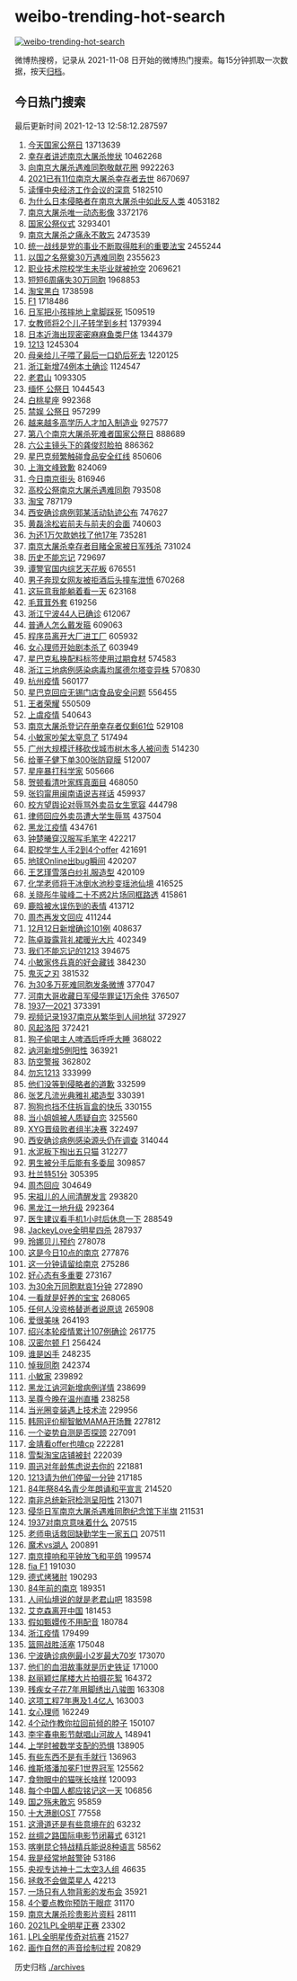# weibo-trending-hot-search

[![weibo-trending-hot-search](https://github.com/ameizi/weibo-trending-hot-search/actions/workflows/ci.yml/badge.svg)](https://github.com/ameizi/weibo-trending-hot-search/actions/workflows/ci.yml)

微博热搜榜，记录从 2021-11-08 日开始的微博热门搜索。每15分钟抓取一次数据，按天[归档](./archives)。

## 今日热门搜索

<!-- BEGIN --> 
最后更新时间 2021-12-13 12:58:12.287597 
1. [今天国家公祭日](https://s.weibo.com/weibo?q=%23%E4%BB%8A%E5%A4%A9%E5%9B%BD%E5%AE%B6%E5%85%AC%E7%A5%AD%E6%97%A5%23&Refer=top) 13713639
1. [幸存者讲述南京大屠杀惨状](https://s.weibo.com/weibo?q=%23%E5%B9%B8%E5%AD%98%E8%80%85%E8%AE%B2%E8%BF%B0%E5%8D%97%E4%BA%AC%E5%A4%A7%E5%B1%A0%E6%9D%80%E6%83%A8%E7%8A%B6%23&Refer=top) 10462268
1. [向南京大屠杀遇难同胞敬献花圈](https://s.weibo.com/weibo?q=%23%E5%90%91%E5%8D%97%E4%BA%AC%E5%A4%A7%E5%B1%A0%E6%9D%80%E9%81%87%E9%9A%BE%E5%90%8C%E8%83%9E%E6%95%AC%E7%8C%AE%E8%8A%B1%E5%9C%88%23&Refer=top) 9922263
1. [2021已有11位南京大屠杀幸存者去世](https://s.weibo.com/weibo?q=2021%E5%B7%B2%E6%9C%8911%E4%BD%8D%E5%8D%97%E4%BA%AC%E5%A4%A7%E5%B1%A0%E6%9D%80%E5%B9%B8%E5%AD%98%E8%80%85%E5%8E%BB%E4%B8%96&Refer=top) 8670697
1. [读懂中央经济工作会议的深意](https://s.weibo.com/weibo?q=%23%E8%AF%BB%E6%87%82%E4%B8%AD%E5%A4%AE%E7%BB%8F%E6%B5%8E%E5%B7%A5%E4%BD%9C%E4%BC%9A%E8%AE%AE%E7%9A%84%E6%B7%B1%E6%84%8F%23&Refer=top) 5182510
1. [为什么日本侵略者在南京大屠杀中如此反人类](https://s.weibo.com/weibo?q=%23%E4%B8%BA%E4%BB%80%E4%B9%88%E6%97%A5%E6%9C%AC%E4%BE%B5%E7%95%A5%E8%80%85%E5%9C%A8%E5%8D%97%E4%BA%AC%E5%A4%A7%E5%B1%A0%E6%9D%80%E4%B8%AD%E5%A6%82%E6%AD%A4%E5%8F%8D%E4%BA%BA%E7%B1%BB%23&Refer=top) 4053182
1. [南京大屠杀唯一动态影像](https://s.weibo.com/weibo?q=%23%E5%8D%97%E4%BA%AC%E5%A4%A7%E5%B1%A0%E6%9D%80%E5%94%AF%E4%B8%80%E5%8A%A8%E6%80%81%E5%BD%B1%E5%83%8F%23&Refer=top) 3372176
1. [国家公祭仪式](https://s.weibo.com/weibo?q=%23%E5%9B%BD%E5%AE%B6%E5%85%AC%E7%A5%AD%E4%BB%AA%E5%BC%8F%23&Refer=top) 3293401
1. [南京大屠杀之痛永不敢忘](https://s.weibo.com/weibo?q=%23%E5%8D%97%E4%BA%AC%E5%A4%A7%E5%B1%A0%E6%9D%80%E4%B9%8B%E7%97%9B%E6%B0%B8%E4%B8%8D%E6%95%A2%E5%BF%98%23&Refer=top) 2473539
1. [统一战线是党的事业不断取得胜利的重要法宝](https://s.weibo.com/weibo?q=%23%E7%BB%9F%E4%B8%80%E6%88%98%E7%BA%BF%E6%98%AF%E5%85%9A%E7%9A%84%E4%BA%8B%E4%B8%9A%E4%B8%8D%E6%96%AD%E5%8F%96%E5%BE%97%E8%83%9C%E5%88%A9%E7%9A%84%E9%87%8D%E8%A6%81%E6%B3%95%E5%AE%9D%23&Refer=top) 2455244
1. [以国之名祭奠30万遇难同胞](https://s.weibo.com/weibo?q=%23%E4%BB%A5%E5%9B%BD%E4%B9%8B%E5%90%8D%E7%A5%AD%E5%A5%A030%E4%B8%87%E9%81%87%E9%9A%BE%E5%90%8C%E8%83%9E%23&Refer=top) 2355623
1. [职业技术院校学生未毕业就被抢空](https://s.weibo.com/weibo?q=%23%E8%81%8C%E4%B8%9A%E6%8A%80%E6%9C%AF%E9%99%A2%E6%A0%A1%E5%AD%A6%E7%94%9F%E6%9C%AA%E6%AF%95%E4%B8%9A%E5%B0%B1%E8%A2%AB%E6%8A%A2%E7%A9%BA%23&Refer=top) 2069621
1. [短短6周痛失30万同胞](https://s.weibo.com/weibo?q=%23%E7%9F%AD%E7%9F%AD6%E5%91%A8%E7%97%9B%E5%A4%B130%E4%B8%87%E5%90%8C%E8%83%9E%23&Refer=top) 1968853
1. [淘宝黑白](https://s.weibo.com/weibo?q=%E6%B7%98%E5%AE%9D%E9%BB%91%E7%99%BD&Refer=top) 1738598
1. [F1](https://s.weibo.com/weibo?q=F1&Refer=top) 1718486
1. [日军把小孩摔地上拿脚踩死](https://s.weibo.com/weibo?q=%23%E6%97%A5%E5%86%9B%E6%8A%8A%E5%B0%8F%E5%AD%A9%E6%91%94%E5%9C%B0%E4%B8%8A%E6%8B%BF%E8%84%9A%E8%B8%A9%E6%AD%BB%23&Refer=top) 1509519
1. [女教师将2个儿子转学到乡村](https://s.weibo.com/weibo?q=%23%E5%A5%B3%E6%95%99%E5%B8%88%E5%B0%862%E4%B8%AA%E5%84%BF%E5%AD%90%E8%BD%AC%E5%AD%A6%E5%88%B0%E4%B9%A1%E6%9D%91%23&Refer=top) 1379394
1. [日本近海出现密密麻麻鱼类尸体](https://s.weibo.com/weibo?q=%23%E6%97%A5%E6%9C%AC%E8%BF%91%E6%B5%B7%E5%87%BA%E7%8E%B0%E5%AF%86%E5%AF%86%E9%BA%BB%E9%BA%BB%E9%B1%BC%E7%B1%BB%E5%B0%B8%E4%BD%93%23&Refer=top) 1344379
1. [1213](https://s.weibo.com/weibo?q=1213&Refer=top) 1245304
1. [母亲给儿子喂了最后一口奶后死去](https://s.weibo.com/weibo?q=%23%E6%AF%8D%E4%BA%B2%E7%BB%99%E5%84%BF%E5%AD%90%E5%96%82%E4%BA%86%E6%9C%80%E5%90%8E%E4%B8%80%E5%8F%A3%E5%A5%B6%E5%90%8E%E6%AD%BB%E5%8E%BB%23&Refer=top) 1220125
1. [浙江新增74例本土确诊](https://s.weibo.com/weibo?q=%23%E6%B5%99%E6%B1%9F%E6%96%B0%E5%A2%9E74%E4%BE%8B%E6%9C%AC%E5%9C%9F%E7%A1%AE%E8%AF%8A%23&Refer=top) 1124547
1. [老君山](https://s.weibo.com/weibo?q=%E8%80%81%E5%90%9B%E5%B1%B1&Refer=top) 1093305
1. [缅怀 公祭日](https://s.weibo.com/weibo?q=%E7%BC%85%E6%80%80%20%E5%85%AC%E7%A5%AD%E6%97%A5&Refer=top) 1044543
1. [白桃星座](https://s.weibo.com/weibo?q=%23%E7%99%BD%E6%A1%83%E6%98%9F%E5%BA%A7%23&Refer=top) 992368
1. [禁娱 公祭日](https://s.weibo.com/weibo?q=%E7%A6%81%E5%A8%B1%20%E5%85%AC%E7%A5%AD%E6%97%A5&Refer=top) 957299
1. [越来越多高学历人才加入制造业](https://s.weibo.com/weibo?q=%23%E8%B6%8A%E6%9D%A5%E8%B6%8A%E5%A4%9A%E9%AB%98%E5%AD%A6%E5%8E%86%E4%BA%BA%E6%89%8D%E5%8A%A0%E5%85%A5%E5%88%B6%E9%80%A0%E4%B8%9A%23&Refer=top) 927577
1. [第八个南京大屠杀死难者国家公祭日](https://s.weibo.com/weibo?q=%23%E7%AC%AC%E5%85%AB%E4%B8%AA%E5%8D%97%E4%BA%AC%E5%A4%A7%E5%B1%A0%E6%9D%80%E6%AD%BB%E9%9A%BE%E8%80%85%E5%9B%BD%E5%AE%B6%E5%85%AC%E7%A5%AD%E6%97%A5%23&Refer=top) 888689
1. [六公主镜头下的龚俊怼脸拍](https://s.weibo.com/weibo?q=%23%E5%85%AD%E5%85%AC%E4%B8%BB%E9%95%9C%E5%A4%B4%E4%B8%8B%E7%9A%84%E9%BE%9A%E4%BF%8A%E6%80%BC%E8%84%B8%E6%8B%8D%23&Refer=top) 886362
1. [星巴克频繁触碰食品安全红线](https://s.weibo.com/weibo?q=%23%E6%98%9F%E5%B7%B4%E5%85%8B%E9%A2%91%E7%B9%81%E8%A7%A6%E7%A2%B0%E9%A3%9F%E5%93%81%E5%AE%89%E5%85%A8%E7%BA%A2%E7%BA%BF%23&Refer=top) 850606
1. [上海文峰致歉](https://s.weibo.com/weibo?q=%23%E4%B8%8A%E6%B5%B7%E6%96%87%E5%B3%B0%E8%87%B4%E6%AD%89%23&Refer=top) 824069
1. [今日南京街头](https://s.weibo.com/weibo?q=%23%E4%BB%8A%E6%97%A5%E5%8D%97%E4%BA%AC%E8%A1%97%E5%A4%B4%23&Refer=top) 816946
1. [高校公祭南京大屠杀遇难同胞](https://s.weibo.com/weibo?q=%23%E9%AB%98%E6%A0%A1%E5%85%AC%E7%A5%AD%E5%8D%97%E4%BA%AC%E5%A4%A7%E5%B1%A0%E6%9D%80%E9%81%87%E9%9A%BE%E5%90%8C%E8%83%9E%23&Refer=top) 793508
1. [淘宝](https://s.weibo.com/weibo?q=%E6%B7%98%E5%AE%9D&Refer=top) 787179
1. [西安确诊病例郭某活动轨迹公布](https://s.weibo.com/weibo?q=%23%E8%A5%BF%E5%AE%89%E7%A1%AE%E8%AF%8A%E7%97%85%E4%BE%8B%E9%83%AD%E6%9F%90%E6%B4%BB%E5%8A%A8%E8%BD%A8%E8%BF%B9%E5%85%AC%E5%B8%83%23&Refer=top) 747627
1. [黄磊涂松岩前夫与前夫的会面](https://s.weibo.com/weibo?q=%23%E9%BB%84%E7%A3%8A%E6%B6%82%E6%9D%BE%E5%B2%A9%E5%89%8D%E5%A4%AB%E4%B8%8E%E5%89%8D%E5%A4%AB%E7%9A%84%E4%BC%9A%E9%9D%A2%23&Refer=top) 740603
1. [为还1万欠款她找了他17年](https://s.weibo.com/weibo?q=%23%E4%B8%BA%E8%BF%981%E4%B8%87%E6%AC%A0%E6%AC%BE%E5%A5%B9%E6%89%BE%E4%BA%86%E4%BB%9617%E5%B9%B4%23&Refer=top) 735281
1. [南京大屠杀幸存者目睹全家被日军残杀](https://s.weibo.com/weibo?q=%23%E5%8D%97%E4%BA%AC%E5%A4%A7%E5%B1%A0%E6%9D%80%E5%B9%B8%E5%AD%98%E8%80%85%E7%9B%AE%E7%9D%B9%E5%85%A8%E5%AE%B6%E8%A2%AB%E6%97%A5%E5%86%9B%E6%AE%8B%E6%9D%80%23&Refer=top) 731024
1. [历史不能忘记](https://s.weibo.com/weibo?q=%23%E5%8E%86%E5%8F%B2%E4%B8%8D%E8%83%BD%E5%BF%98%E8%AE%B0%23&Refer=top) 729697
1. [谭警官国内综艺天花板](https://s.weibo.com/weibo?q=%23%E8%B0%AD%E8%AD%A6%E5%AE%98%E5%9B%BD%E5%86%85%E7%BB%BC%E8%89%BA%E5%A4%A9%E8%8A%B1%E6%9D%BF%23&Refer=top) 676551
1. [男子奔现女网友被拒酒后头撞车泄愤](https://s.weibo.com/weibo?q=%23%E7%94%B7%E5%AD%90%E5%A5%94%E7%8E%B0%E5%A5%B3%E7%BD%91%E5%8F%8B%E8%A2%AB%E6%8B%92%E9%85%92%E5%90%8E%E5%A4%B4%E6%92%9E%E8%BD%A6%E6%B3%84%E6%84%A4%23&Refer=top) 670268
1. [这玩意我能躺着看一天](https://s.weibo.com/weibo?q=%E8%BF%99%E7%8E%A9%E6%84%8F%E6%88%91%E8%83%BD%E8%BA%BA%E7%9D%80%E7%9C%8B%E4%B8%80%E5%A4%A9&Refer=top) 623168
1. [毛茸茸外套](https://s.weibo.com/weibo?q=%E6%AF%9B%E8%8C%B8%E8%8C%B8%E5%A4%96%E5%A5%97&Refer=top) 619256
1. [浙江宁波44人已确诊](https://s.weibo.com/weibo?q=%23%E6%B5%99%E6%B1%9F%E5%AE%81%E6%B3%A244%E4%BA%BA%E5%B7%B2%E7%A1%AE%E8%AF%8A%23&Refer=top) 612067
1. [普通人怎么戴发箍](https://s.weibo.com/weibo?q=%23%E6%99%AE%E9%80%9A%E4%BA%BA%E6%80%8E%E4%B9%88%E6%88%B4%E5%8F%91%E7%AE%8D%23&Refer=top) 609063
1. [程序员离开大厂进工厂](https://s.weibo.com/weibo?q=%23%E7%A8%8B%E5%BA%8F%E5%91%98%E7%A6%BB%E5%BC%80%E5%A4%A7%E5%8E%82%E8%BF%9B%E5%B7%A5%E5%8E%82%23&Refer=top) 605932
1. [女心理师开始剧本杀了](https://s.weibo.com/weibo?q=%23%E5%A5%B3%E5%BF%83%E7%90%86%E5%B8%88%E5%BC%80%E5%A7%8B%E5%89%A7%E6%9C%AC%E6%9D%80%E4%BA%86%23&Refer=top) 603949
1. [星巴克私换配料标签使用过期食材](https://s.weibo.com/weibo?q=%23%E6%98%9F%E5%B7%B4%E5%85%8B%E7%A7%81%E6%8D%A2%E9%85%8D%E6%96%99%E6%A0%87%E7%AD%BE%E4%BD%BF%E7%94%A8%E8%BF%87%E6%9C%9F%E9%A3%9F%E6%9D%90%23&Refer=top) 574583
1. [浙江三地病例感染病毒均属德尔塔变异株](https://s.weibo.com/weibo?q=%23%E6%B5%99%E6%B1%9F%E4%B8%89%E5%9C%B0%E7%97%85%E4%BE%8B%E6%84%9F%E6%9F%93%E7%97%85%E6%AF%92%E5%9D%87%E5%B1%9E%E5%BE%B7%E5%B0%94%E5%A1%94%E5%8F%98%E5%BC%82%E6%A0%AA%23&Refer=top) 570830
1. [杭州疫情](https://s.weibo.com/weibo?q=%E6%9D%AD%E5%B7%9E%E7%96%AB%E6%83%85&Refer=top) 560177
1. [星巴克回应无锡门店食品安全问题](https://s.weibo.com/weibo?q=%23%E6%98%9F%E5%B7%B4%E5%85%8B%E5%9B%9E%E5%BA%94%E6%97%A0%E9%94%A1%E9%97%A8%E5%BA%97%E9%A3%9F%E5%93%81%E5%AE%89%E5%85%A8%E9%97%AE%E9%A2%98%23&Refer=top) 556455
1. [王者荣耀](https://s.weibo.com/weibo?q=%E7%8E%8B%E8%80%85%E8%8D%A3%E8%80%80&Refer=top) 550509
1. [上虞疫情](https://s.weibo.com/weibo?q=%E4%B8%8A%E8%99%9E%E7%96%AB%E6%83%85&Refer=top) 540643
1. [南京大屠杀登记在册幸存者仅剩61位](https://s.weibo.com/weibo?q=%23%E5%8D%97%E4%BA%AC%E5%A4%A7%E5%B1%A0%E6%9D%80%E7%99%BB%E8%AE%B0%E5%9C%A8%E5%86%8C%E5%B9%B8%E5%AD%98%E8%80%85%E4%BB%85%E5%89%A961%E4%BD%8D%23&Refer=top) 529108
1. [小敏家吵架太窒息了](https://s.weibo.com/weibo?q=%23%E5%B0%8F%E6%95%8F%E5%AE%B6%E5%90%B5%E6%9E%B6%E5%A4%AA%E7%AA%92%E6%81%AF%E4%BA%86%23&Refer=top) 517494
1. [广州大规模迁移砍伐城市树木多人被问责](https://s.weibo.com/weibo?q=%23%E5%B9%BF%E5%B7%9E%E5%A4%A7%E8%A7%84%E6%A8%A1%E8%BF%81%E7%A7%BB%E7%A0%8D%E4%BC%90%E5%9F%8E%E5%B8%82%E6%A0%91%E6%9C%A8%E5%A4%9A%E4%BA%BA%E8%A2%AB%E9%97%AE%E8%B4%A3%23&Refer=top) 514230
1. [给董子健下单300张防窥膜](https://s.weibo.com/weibo?q=%23%E7%BB%99%E8%91%A3%E5%AD%90%E5%81%A5%E4%B8%8B%E5%8D%95300%E5%BC%A0%E9%98%B2%E7%AA%A5%E8%86%9C%23&Refer=top) 512007
1. [星座暴打科学家](https://s.weibo.com/weibo?q=%E6%98%9F%E5%BA%A7%E6%9A%B4%E6%89%93%E7%A7%91%E5%AD%A6%E5%AE%B6&Refer=top) 505666
1. [贺顿看清叶家辉真面目](https://s.weibo.com/weibo?q=%23%E8%B4%BA%E9%A1%BF%E7%9C%8B%E6%B8%85%E5%8F%B6%E5%AE%B6%E8%BE%89%E7%9C%9F%E9%9D%A2%E7%9B%AE%23&Refer=top) 468050
1. [张钧甯用闽南语说吉祥话](https://s.weibo.com/weibo?q=%23%E5%BC%A0%E9%92%A7%E7%94%AF%E7%94%A8%E9%97%BD%E5%8D%97%E8%AF%AD%E8%AF%B4%E5%90%89%E7%A5%A5%E8%AF%9D%23&Refer=top) 459937
1. [校方望舆论对辱骂外卖员女生宽容](https://s.weibo.com/weibo?q=%23%E6%A0%A1%E6%96%B9%E6%9C%9B%E8%88%86%E8%AE%BA%E5%AF%B9%E8%BE%B1%E9%AA%82%E5%A4%96%E5%8D%96%E5%91%98%E5%A5%B3%E7%94%9F%E5%AE%BD%E5%AE%B9%23&Refer=top) 444798
1. [律师回应外卖员遭大学生辱骂](https://s.weibo.com/weibo?q=%23%E5%BE%8B%E5%B8%88%E5%9B%9E%E5%BA%94%E5%A4%96%E5%8D%96%E5%91%98%E9%81%AD%E5%A4%A7%E5%AD%A6%E7%94%9F%E8%BE%B1%E9%AA%82%23&Refer=top) 437504
1. [黑龙江疫情](https://s.weibo.com/weibo?q=%23%E9%BB%91%E9%BE%99%E6%B1%9F%E7%96%AB%E6%83%85%23&Refer=top) 434761
1. [钟楚曦穿汉服写毛笔字](https://s.weibo.com/weibo?q=%23%E9%92%9F%E6%A5%9A%E6%9B%A6%E7%A9%BF%E6%B1%89%E6%9C%8D%E5%86%99%E6%AF%9B%E7%AC%94%E5%AD%97%23&Refer=top) 422217
1. [职校学生人手2到4个offer](https://s.weibo.com/weibo?q=%23%E8%81%8C%E6%A0%A1%E5%AD%A6%E7%94%9F%E4%BA%BA%E6%89%8B2%E5%88%B04%E4%B8%AAoffer%23&Refer=top) 421691
1. [地球Online出bug瞬间](https://s.weibo.com/weibo?q=%23%E5%9C%B0%E7%90%83Online%E5%87%BAbug%E7%9E%AC%E9%97%B4%23&Refer=top) 420207
1. [王艺瑾雪落白纱礼服造型](https://s.weibo.com/weibo?q=%23%E7%8E%8B%E8%89%BA%E7%91%BE%E9%9B%AA%E8%90%BD%E7%99%BD%E7%BA%B1%E7%A4%BC%E6%9C%8D%E9%80%A0%E5%9E%8B%23&Refer=top) 420109
1. [化学老师将干冰倒水池秒变瑶池仙境](https://s.weibo.com/weibo?q=%23%E5%8C%96%E5%AD%A6%E8%80%81%E5%B8%88%E5%B0%86%E5%B9%B2%E5%86%B0%E5%80%92%E6%B0%B4%E6%B1%A0%E7%A7%92%E5%8F%98%E7%91%B6%E6%B1%A0%E4%BB%99%E5%A2%83%23&Refer=top) 416525
1. [关晓彤牛骏峰二十不惑2片场同框路透](https://s.weibo.com/weibo?q=%23%E5%85%B3%E6%99%93%E5%BD%A4%E7%89%9B%E9%AA%8F%E5%B3%B0%E4%BA%8C%E5%8D%81%E4%B8%8D%E6%83%912%E7%89%87%E5%9C%BA%E5%90%8C%E6%A1%86%E8%B7%AF%E9%80%8F%23&Refer=top) 415861
1. [鹿晗被水误伤到的表情](https://s.weibo.com/weibo?q=%23%E9%B9%BF%E6%99%97%E8%A2%AB%E6%B0%B4%E8%AF%AF%E4%BC%A4%E5%88%B0%E7%9A%84%E8%A1%A8%E6%83%85%23&Refer=top) 413712
1. [周杰再发文回应](https://s.weibo.com/weibo?q=%23%E5%91%A8%E6%9D%B0%E5%86%8D%E5%8F%91%E6%96%87%E5%9B%9E%E5%BA%94%23&Refer=top) 411244
1. [12月12日新增确诊101例](https://s.weibo.com/weibo?q=%2312%E6%9C%8812%E6%97%A5%E6%96%B0%E5%A2%9E%E7%A1%AE%E8%AF%8A101%E4%BE%8B%23&Refer=top) 408637
1. [陈卓璇露背礼裙暖光大片](https://s.weibo.com/weibo?q=%E9%99%88%E5%8D%93%E7%92%87%E9%9C%B2%E8%83%8C%E7%A4%BC%E8%A3%99%E6%9A%96%E5%85%89%E5%A4%A7%E7%89%87&Refer=top) 402349
1. [我们不能忘记的1213](https://s.weibo.com/weibo?q=%23%E6%88%91%E4%BB%AC%E4%B8%8D%E8%83%BD%E5%BF%98%E8%AE%B0%E7%9A%841213%23&Refer=top) 394675
1. [小敏家佟兵真的好会藏钱](https://s.weibo.com/weibo?q=%23%E5%B0%8F%E6%95%8F%E5%AE%B6%E4%BD%9F%E5%85%B5%E7%9C%9F%E7%9A%84%E5%A5%BD%E4%BC%9A%E8%97%8F%E9%92%B1%23&Refer=top) 384230
1. [鬼灭之刃](https://s.weibo.com/weibo?q=%E9%AC%BC%E7%81%AD%E4%B9%8B%E5%88%83&Refer=top) 381532
1. [为30多万死难同胞发条微博](https://s.weibo.com/weibo?q=%E4%B8%BA30%E5%A4%9A%E4%B8%87%E6%AD%BB%E9%9A%BE%E5%90%8C%E8%83%9E%E5%8F%91%E6%9D%A1%E5%BE%AE%E5%8D%9A&Refer=top) 377047
1. [河南大哥收藏日军侵华罪证1万余件](https://s.weibo.com/weibo?q=%23%E6%B2%B3%E5%8D%97%E5%A4%A7%E5%93%A5%E6%94%B6%E8%97%8F%E6%97%A5%E5%86%9B%E4%BE%B5%E5%8D%8E%E7%BD%AA%E8%AF%811%E4%B8%87%E4%BD%99%E4%BB%B6%23&Refer=top) 376507
1. [1937—2021](https://s.weibo.com/weibo?q=%231937%E2%80%942021%23&Refer=top) 373391
1. [视频记录1937南京从繁华到人间地狱](https://s.weibo.com/weibo?q=%E8%A7%86%E9%A2%91%E8%AE%B0%E5%BD%951937%E5%8D%97%E4%BA%AC%E4%BB%8E%E7%B9%81%E5%8D%8E%E5%88%B0%E4%BA%BA%E9%97%B4%E5%9C%B0%E7%8B%B1&Refer=top) 372927
1. [风起洛阳](https://s.weibo.com/weibo?q=%E9%A3%8E%E8%B5%B7%E6%B4%9B%E9%98%B3&Refer=top) 372421
1. [狗子偷喝主人啤酒后呼呼大睡](https://s.weibo.com/weibo?q=%23%E7%8B%97%E5%AD%90%E5%81%B7%E5%96%9D%E4%B8%BB%E4%BA%BA%E5%95%A4%E9%85%92%E5%90%8E%E5%91%BC%E5%91%BC%E5%A4%A7%E7%9D%A1%23&Refer=top) 368022
1. [讷河新增5例阳性](https://s.weibo.com/weibo?q=%E8%AE%B7%E6%B2%B3%E6%96%B0%E5%A2%9E5%E4%BE%8B%E9%98%B3%E6%80%A7&Refer=top) 363921
1. [防空警报](https://s.weibo.com/weibo?q=%E9%98%B2%E7%A9%BA%E8%AD%A6%E6%8A%A5&Refer=top) 362802
1. [勿忘1213](https://s.weibo.com/weibo?q=%23%E5%8B%BF%E5%BF%981213%23&Refer=top) 333999
1. [他们没等到侵略者的道歉](https://s.weibo.com/weibo?q=%23%E4%BB%96%E4%BB%AC%E6%B2%A1%E7%AD%89%E5%88%B0%E4%BE%B5%E7%95%A5%E8%80%85%E7%9A%84%E9%81%93%E6%AD%89%23&Refer=top) 332599
1. [张艺凡流光典雅礼裙造型](https://s.weibo.com/weibo?q=%E5%BC%A0%E8%89%BA%E5%87%A1%E6%B5%81%E5%85%89%E5%85%B8%E9%9B%85%E7%A4%BC%E8%A3%99%E9%80%A0%E5%9E%8B&Refer=top) 330391
1. [狗狗也挡不住拆盲盒的快乐](https://s.weibo.com/weibo?q=%23%E7%8B%97%E7%8B%97%E4%B9%9F%E6%8C%A1%E4%B8%8D%E4%BD%8F%E6%8B%86%E7%9B%B2%E7%9B%92%E7%9A%84%E5%BF%AB%E4%B9%90%23&Refer=top) 330155
1. [当小姐姐被人质疑自恋](https://s.weibo.com/weibo?q=%E5%BD%93%E5%B0%8F%E5%A7%90%E5%A7%90%E8%A2%AB%E4%BA%BA%E8%B4%A8%E7%96%91%E8%87%AA%E6%81%8B&Refer=top) 325560
1. [XYG晋级败者组半决赛](https://s.weibo.com/weibo?q=%23XYG%E6%99%8B%E7%BA%A7%E8%B4%A5%E8%80%85%E7%BB%84%E5%8D%8A%E5%86%B3%E8%B5%9B%23&Refer=top) 322497
1. [西安确诊病例感染源头仍在调查](https://s.weibo.com/weibo?q=%23%E8%A5%BF%E5%AE%89%E7%A1%AE%E8%AF%8A%E7%97%85%E4%BE%8B%E6%84%9F%E6%9F%93%E6%BA%90%E5%A4%B4%E4%BB%8D%E5%9C%A8%E8%B0%83%E6%9F%A5%23&Refer=top) 314044
1. [水泥板下掏出五只猫](https://s.weibo.com/weibo?q=%E6%B0%B4%E6%B3%A5%E6%9D%BF%E4%B8%8B%E6%8E%8F%E5%87%BA%E4%BA%94%E5%8F%AA%E7%8C%AB&Refer=top) 312277
1. [男生被分手后能有多委屈](https://s.weibo.com/weibo?q=%23%E7%94%B7%E7%94%9F%E8%A2%AB%E5%88%86%E6%89%8B%E5%90%8E%E8%83%BD%E6%9C%89%E5%A4%9A%E5%A7%94%E5%B1%88%23&Refer=top) 309857
1. [杜兰特51分](https://s.weibo.com/weibo?q=%23%E6%9D%9C%E5%85%B0%E7%89%B951%E5%88%86%23&Refer=top) 305395
1. [周杰回应](https://s.weibo.com/weibo?q=%23%E5%91%A8%E6%9D%B0%E5%9B%9E%E5%BA%94%23&Refer=top) 304649
1. [宋祖儿的人间清醒发言](https://s.weibo.com/weibo?q=%23%E5%AE%8B%E7%A5%96%E5%84%BF%E7%9A%84%E4%BA%BA%E9%97%B4%E6%B8%85%E9%86%92%E5%8F%91%E8%A8%80%23&Refer=top) 293820
1. [黑龙江一地升级](https://s.weibo.com/weibo?q=%23%E9%BB%91%E9%BE%99%E6%B1%9F%E4%B8%80%E5%9C%B0%E5%8D%87%E7%BA%A7%23&Refer=top) 292364
1. [医生建议看手机1小时后休息一下](https://s.weibo.com/weibo?q=%23%E5%8C%BB%E7%94%9F%E5%BB%BA%E8%AE%AE%E7%9C%8B%E6%89%8B%E6%9C%BA1%E5%B0%8F%E6%97%B6%E5%90%8E%E4%BC%91%E6%81%AF%E4%B8%80%E4%B8%8B%23&Refer=top) 288549
1. [JackeyLove全明星四杀](https://s.weibo.com/weibo?q=%23JackeyLove%E5%85%A8%E6%98%8E%E6%98%9F%E5%9B%9B%E6%9D%80%23&Refer=top) 287937
1. [玲娜贝儿预约](https://s.weibo.com/weibo?q=%E7%8E%B2%E5%A8%9C%E8%B4%9D%E5%84%BF%E9%A2%84%E7%BA%A6&Refer=top) 278078
1. [这是今日10点的南京](https://s.weibo.com/weibo?q=%23%E8%BF%99%E6%98%AF%E4%BB%8A%E6%97%A510%E7%82%B9%E7%9A%84%E5%8D%97%E4%BA%AC%23&Refer=top) 277876
1. [这一分钟请留给南京](https://s.weibo.com/weibo?q=%23%E8%BF%99%E4%B8%80%E5%88%86%E9%92%9F%E8%AF%B7%E7%95%99%E7%BB%99%E5%8D%97%E4%BA%AC%23&Refer=top) 275286
1. [好心态有多重要](https://s.weibo.com/weibo?q=%23%E5%A5%BD%E5%BF%83%E6%80%81%E6%9C%89%E5%A4%9A%E9%87%8D%E8%A6%81%23&Refer=top) 273167
1. [为30余万同胞默哀1分钟](https://s.weibo.com/weibo?q=%E4%B8%BA30%E4%BD%99%E4%B8%87%E5%90%8C%E8%83%9E%E9%BB%98%E5%93%801%E5%88%86%E9%92%9F&Refer=top) 272890
1. [一看就是好养的宝宝](https://s.weibo.com/weibo?q=%23%E4%B8%80%E7%9C%8B%E5%B0%B1%E6%98%AF%E5%A5%BD%E5%85%BB%E7%9A%84%E5%AE%9D%E5%AE%9D%23&Refer=top) 268065
1. [任何人没资格替逝者说原谅](https://s.weibo.com/weibo?q=%23%E4%BB%BB%E4%BD%95%E4%BA%BA%E6%B2%A1%E8%B5%84%E6%A0%BC%E6%9B%BF%E9%80%9D%E8%80%85%E8%AF%B4%E5%8E%9F%E8%B0%85%23&Refer=top) 265908
1. [爱很美味](https://s.weibo.com/weibo?q=%E7%88%B1%E5%BE%88%E7%BE%8E%E5%91%B3&Refer=top) 264193
1. [绍兴本轮疫情累计107例确诊](https://s.weibo.com/weibo?q=%23%E7%BB%8D%E5%85%B4%E6%9C%AC%E8%BD%AE%E7%96%AB%E6%83%85%E7%B4%AF%E8%AE%A1107%E4%BE%8B%E7%A1%AE%E8%AF%8A%23&Refer=top) 261775
1. [汉密尔顿 F1](https://s.weibo.com/weibo?q=%E6%B1%89%E5%AF%86%E5%B0%94%E9%A1%BF%20F1&Refer=top) 256424
1. [谁是凶手](https://s.weibo.com/weibo?q=%E8%B0%81%E6%98%AF%E5%87%B6%E6%89%8B&Refer=top) 248235
1. [悼我同胞](https://s.weibo.com/weibo?q=%E6%82%BC%E6%88%91%E5%90%8C%E8%83%9E&Refer=top) 242374
1. [小敏家](https://s.weibo.com/weibo?q=%E5%B0%8F%E6%95%8F%E5%AE%B6&Refer=top) 239892
1. [黑龙江讷河新增病例详情](https://s.weibo.com/weibo?q=%23%E9%BB%91%E9%BE%99%E6%B1%9F%E8%AE%B7%E6%B2%B3%E6%96%B0%E5%A2%9E%E7%97%85%E4%BE%8B%E8%AF%A6%E6%83%85%23&Refer=top) 238699
1. [吴尊今晚在温州直播](https://s.weibo.com/weibo?q=%23%E5%90%B4%E5%B0%8A%E4%BB%8A%E6%99%9A%E5%9C%A8%E6%B8%A9%E5%B7%9E%E7%9B%B4%E6%92%AD%23&Refer=top) 238258
1. [当光圈变装遇上技术流](https://s.weibo.com/weibo?q=%23%E5%BD%93%E5%85%89%E5%9C%88%E5%8F%98%E8%A3%85%E9%81%87%E4%B8%8A%E6%8A%80%E6%9C%AF%E6%B5%81%23&Refer=top) 229956
1. [韩网评价柳智敏MAMA开场舞](https://s.weibo.com/weibo?q=%E9%9F%A9%E7%BD%91%E8%AF%84%E4%BB%B7%E6%9F%B3%E6%99%BA%E6%95%8FMAMA%E5%BC%80%E5%9C%BA%E8%88%9E&Refer=top) 227812
1. [一个姿势自测是否探颈](https://s.weibo.com/weibo?q=%23%E4%B8%80%E4%B8%AA%E5%A7%BF%E5%8A%BF%E8%87%AA%E6%B5%8B%E6%98%AF%E5%90%A6%E6%8E%A2%E9%A2%88%23&Refer=top) 227091
1. [金靖看offer也嗑cp](https://s.weibo.com/weibo?q=%23%E9%87%91%E9%9D%96%E7%9C%8Boffer%E4%B9%9F%E5%97%91cp%23&Refer=top) 222281
1. [雪梨淘宝店铺被封](https://s.weibo.com/weibo?q=%23%E9%9B%AA%E6%A2%A8%E6%B7%98%E5%AE%9D%E5%BA%97%E9%93%BA%E8%A2%AB%E5%B0%81%23&Refer=top) 222039
1. [周迅对年龄焦虑说去你的](https://s.weibo.com/weibo?q=%23%E5%91%A8%E8%BF%85%E5%AF%B9%E5%B9%B4%E9%BE%84%E7%84%A6%E8%99%91%E8%AF%B4%E5%8E%BB%E4%BD%A0%E7%9A%84%23&Refer=top) 221881
1. [1213请为他们停留一分钟](https://s.weibo.com/weibo?q=%231213%E8%AF%B7%E4%B8%BA%E4%BB%96%E4%BB%AC%E5%81%9C%E7%95%99%E4%B8%80%E5%88%86%E9%92%9F%23&Refer=top) 217185
1. [84年祭84名青少年朗诵和平宣言](https://s.weibo.com/weibo?q=%2384%E5%B9%B4%E7%A5%AD84%E5%90%8D%E9%9D%92%E5%B0%91%E5%B9%B4%E6%9C%97%E8%AF%B5%E5%92%8C%E5%B9%B3%E5%AE%A3%E8%A8%80%23&Refer=top) 214520
1. [南非总统新冠检测呈阳性](https://s.weibo.com/weibo?q=%23%E5%8D%97%E9%9D%9E%E6%80%BB%E7%BB%9F%E6%96%B0%E5%86%A0%E6%A3%80%E6%B5%8B%E5%91%88%E9%98%B3%E6%80%A7%23&Refer=top) 213071
1. [侵华日军南京大屠杀遇难同胞纪念馆下半旗](https://s.weibo.com/weibo?q=%23%E4%BE%B5%E5%8D%8E%E6%97%A5%E5%86%9B%E5%8D%97%E4%BA%AC%E5%A4%A7%E5%B1%A0%E6%9D%80%E9%81%87%E9%9A%BE%E5%90%8C%E8%83%9E%E7%BA%AA%E5%BF%B5%E9%A6%86%E4%B8%8B%E5%8D%8A%E6%97%97%23&Refer=top) 211531
1. [1937对南京意味着什么](https://s.weibo.com/weibo?q=%231937%E5%AF%B9%E5%8D%97%E4%BA%AC%E6%84%8F%E5%91%B3%E7%9D%80%E4%BB%80%E4%B9%88%23&Refer=top) 207515
1. [老师电话救回缺勤学生一家五口](https://s.weibo.com/weibo?q=%23%E8%80%81%E5%B8%88%E7%94%B5%E8%AF%9D%E6%95%91%E5%9B%9E%E7%BC%BA%E5%8B%A4%E5%AD%A6%E7%94%9F%E4%B8%80%E5%AE%B6%E4%BA%94%E5%8F%A3%23&Refer=top) 207511
1. [魔术vs湖人](https://s.weibo.com/weibo?q=%23%E9%AD%94%E6%9C%AFvs%E6%B9%96%E4%BA%BA%23&Refer=top) 200891
1. [南京撞响和平钟放飞和平鸽](https://s.weibo.com/weibo?q=%23%E5%8D%97%E4%BA%AC%E6%92%9E%E5%93%8D%E5%92%8C%E5%B9%B3%E9%92%9F%E6%94%BE%E9%A3%9E%E5%92%8C%E5%B9%B3%E9%B8%BD%23&Refer=top) 199574
1. [fia F1](https://s.weibo.com/weibo?q=fia%20F1&Refer=top) 191030
1. [德式烤猪肘](https://s.weibo.com/weibo?q=%E5%BE%B7%E5%BC%8F%E7%83%A4%E7%8C%AA%E8%82%98&Refer=top) 190293
1. [84年前的南京](https://s.weibo.com/weibo?q=%2384%E5%B9%B4%E5%89%8D%E7%9A%84%E5%8D%97%E4%BA%AC%23&Refer=top) 189351
1. [人间仙境说的就是老君山吧](https://s.weibo.com/weibo?q=%23%E4%BA%BA%E9%97%B4%E4%BB%99%E5%A2%83%E8%AF%B4%E7%9A%84%E5%B0%B1%E6%98%AF%E8%80%81%E5%90%9B%E5%B1%B1%E5%90%A7%23&Refer=top) 183598
1. [艾克森离开中国](https://s.weibo.com/weibo?q=%23%E8%89%BE%E5%85%8B%E6%A3%AE%E7%A6%BB%E5%BC%80%E4%B8%AD%E5%9B%BD%23&Refer=top) 181453
1. [假如甄嬛传不用配音](https://s.weibo.com/weibo?q=%23%E5%81%87%E5%A6%82%E7%94%84%E5%AC%9B%E4%BC%A0%E4%B8%8D%E7%94%A8%E9%85%8D%E9%9F%B3%23&Refer=top) 180784
1. [浙江疫情](https://s.weibo.com/weibo?q=%E6%B5%99%E6%B1%9F%E7%96%AB%E6%83%85&Refer=top) 179499
1. [篮网战胜活塞](https://s.weibo.com/weibo?q=%23%E7%AF%AE%E7%BD%91%E6%88%98%E8%83%9C%E6%B4%BB%E5%A1%9E%23&Refer=top) 175048
1. [宁波确诊病例最小2岁最大70岁](https://s.weibo.com/weibo?q=%23%E5%AE%81%E6%B3%A2%E7%A1%AE%E8%AF%8A%E7%97%85%E4%BE%8B%E6%9C%80%E5%B0%8F2%E5%B2%81%E6%9C%80%E5%A4%A770%E5%B2%81%23&Refer=top) 173070
1. [他们的血泪故事就是历史铁证](https://s.weibo.com/weibo?q=%23%E4%BB%96%E4%BB%AC%E7%9A%84%E8%A1%80%E6%B3%AA%E6%95%85%E4%BA%8B%E5%B0%B1%E6%98%AF%E5%8E%86%E5%8F%B2%E9%93%81%E8%AF%81%23&Refer=top) 171000
1. [赵丽颖烂尾楼大片拍摄花絮](https://s.weibo.com/weibo?q=%23%E8%B5%B5%E4%B8%BD%E9%A2%96%E7%83%82%E5%B0%BE%E6%A5%BC%E5%A4%A7%E7%89%87%E6%8B%8D%E6%91%84%E8%8A%B1%E7%B5%AE%23&Refer=top) 164372
1. [残疾女子花7年用脚绣出八骏图](https://s.weibo.com/weibo?q=%23%E6%AE%8B%E7%96%BE%E5%A5%B3%E5%AD%90%E8%8A%B17%E5%B9%B4%E7%94%A8%E8%84%9A%E7%BB%A3%E5%87%BA%E5%85%AB%E9%AA%8F%E5%9B%BE%23&Refer=top) 163308
1. [这项工程7年惠及1.4亿人](https://s.weibo.com/weibo?q=%23%E8%BF%99%E9%A1%B9%E5%B7%A5%E7%A8%8B7%E5%B9%B4%E6%83%A0%E5%8F%8A1.4%E4%BA%BF%E4%BA%BA%23&Refer=top) 163003
1. [女心理师](https://s.weibo.com/weibo?q=%E5%A5%B3%E5%BF%83%E7%90%86%E5%B8%88&Refer=top) 162249
1. [4个动作教你拉回前倾的脖子](https://s.weibo.com/weibo?q=%234%E4%B8%AA%E5%8A%A8%E4%BD%9C%E6%95%99%E4%BD%A0%E6%8B%89%E5%9B%9E%E5%89%8D%E5%80%BE%E7%9A%84%E8%84%96%E5%AD%90%23&Refer=top) 150107
1. [李宇春电影节献唱山河故人](https://s.weibo.com/weibo?q=%23%E6%9D%8E%E5%AE%87%E6%98%A5%E7%94%B5%E5%BD%B1%E8%8A%82%E7%8C%AE%E5%94%B1%E5%B1%B1%E6%B2%B3%E6%95%85%E4%BA%BA%23&Refer=top) 148941
1. [上学时被数学支配的恐惧](https://s.weibo.com/weibo?q=%23%E4%B8%8A%E5%AD%A6%E6%97%B6%E8%A2%AB%E6%95%B0%E5%AD%A6%E6%94%AF%E9%85%8D%E7%9A%84%E6%81%90%E6%83%A7%23&Refer=top) 138905
1. [有些东西不是有手就行](https://s.weibo.com/weibo?q=%23%E6%9C%89%E4%BA%9B%E4%B8%9C%E8%A5%BF%E4%B8%8D%E6%98%AF%E6%9C%89%E6%89%8B%E5%B0%B1%E8%A1%8C%23&Refer=top) 136963
1. [维斯塔潘加冕F1世界冠军](https://s.weibo.com/weibo?q=%23%E7%BB%B4%E6%96%AF%E5%A1%94%E6%BD%98%E5%8A%A0%E5%86%95F1%E4%B8%96%E7%95%8C%E5%86%A0%E5%86%9B%23&Refer=top) 125562
1. [食物眼中的猫咪长啥样](https://s.weibo.com/weibo?q=%23%E9%A3%9F%E7%89%A9%E7%9C%BC%E4%B8%AD%E7%9A%84%E7%8C%AB%E5%92%AA%E9%95%BF%E5%95%A5%E6%A0%B7%23&Refer=top) 120093
1. [每个中国人都应铭记这一天](https://s.weibo.com/weibo?q=%23%E6%AF%8F%E4%B8%AA%E4%B8%AD%E5%9B%BD%E4%BA%BA%E9%83%BD%E5%BA%94%E9%93%AD%E8%AE%B0%E8%BF%99%E4%B8%80%E5%A4%A9%23&Refer=top) 106856
1. [国之殇未敢忘](https://s.weibo.com/weibo?q=%23%E5%9B%BD%E4%B9%8B%E6%AE%87%E6%9C%AA%E6%95%A2%E5%BF%98%23&Refer=top) 95859
1. [十大港剧OST](https://s.weibo.com/weibo?q=%23%E5%8D%81%E5%A4%A7%E6%B8%AF%E5%89%A7OST%23&Refer=top) 77558
1. [这滑道还是有些意境在的](https://s.weibo.com/weibo?q=%23%E8%BF%99%E6%BB%91%E9%81%93%E8%BF%98%E6%98%AF%E6%9C%89%E4%BA%9B%E6%84%8F%E5%A2%83%E5%9C%A8%E7%9A%84%23&Refer=top) 63232
1. [丝绸之路国际电影节闭幕式](https://s.weibo.com/weibo?q=%23%E4%B8%9D%E7%BB%B8%E4%B9%8B%E8%B7%AF%E5%9B%BD%E9%99%85%E7%94%B5%E5%BD%B1%E8%8A%82%E9%97%AD%E5%B9%95%E5%BC%8F%23&Refer=top) 63121
1. [喀喇昆仑特战精兵能说8种语言](https://s.weibo.com/weibo?q=%23%E5%96%80%E5%96%87%E6%98%86%E4%BB%91%E7%89%B9%E6%88%98%E7%B2%BE%E5%85%B5%E8%83%BD%E8%AF%B48%E7%A7%8D%E8%AF%AD%E8%A8%80%23&Refer=top) 58562
1. [我是经常地敲警钟](https://s.weibo.com/weibo?q=%23%E6%88%91%E6%98%AF%E7%BB%8F%E5%B8%B8%E5%9C%B0%E6%95%B2%E8%AD%A6%E9%92%9F%23&Refer=top) 53186
1. [央视专访神十二太空3人组](https://s.weibo.com/weibo?q=%23%E5%A4%AE%E8%A7%86%E4%B8%93%E8%AE%BF%E7%A5%9E%E5%8D%81%E4%BA%8C%E5%A4%AA%E7%A9%BA3%E4%BA%BA%E7%BB%84%23&Refer=top) 46635
1. [拯救不会做菜星人](https://s.weibo.com/weibo?q=%23%E6%8B%AF%E6%95%91%E4%B8%8D%E4%BC%9A%E5%81%9A%E8%8F%9C%E6%98%9F%E4%BA%BA%23&Refer=top) 42213
1. [一场只有人物背影的发布会](https://s.weibo.com/weibo?q=%23%E4%B8%80%E5%9C%BA%E5%8F%AA%E6%9C%89%E4%BA%BA%E7%89%A9%E8%83%8C%E5%BD%B1%E7%9A%84%E5%8F%91%E5%B8%83%E4%BC%9A%23&Refer=top) 35921
1. [4个要点教你预防干眼症](https://s.weibo.com/weibo?q=%234%E4%B8%AA%E8%A6%81%E7%82%B9%E6%95%99%E4%BD%A0%E9%A2%84%E9%98%B2%E5%B9%B2%E7%9C%BC%E7%97%87%23&Refer=top) 31170
1. [南京大屠杀珍贵影片资料](https://s.weibo.com/weibo?q=%23%E5%8D%97%E4%BA%AC%E5%A4%A7%E5%B1%A0%E6%9D%80%E7%8F%8D%E8%B4%B5%E5%BD%B1%E7%89%87%E8%B5%84%E6%96%99%23&Refer=top) 28111
1. [2021LPL全明星正赛](https://s.weibo.com/weibo?q=%232021LPL%E5%85%A8%E6%98%8E%E6%98%9F%E6%AD%A3%E8%B5%9B%23&Refer=top) 23302
1. [LPL全明星传奇对抗赛](https://s.weibo.com/weibo?q=%23LPL%E5%85%A8%E6%98%8E%E6%98%9F%E4%BC%A0%E5%A5%87%E5%AF%B9%E6%8A%97%E8%B5%9B%23&Refer=top) 21527
1. [画作自然的声音绘制过程](https://s.weibo.com/weibo?q=%E7%94%BB%E4%BD%9C%E8%87%AA%E7%84%B6%E7%9A%84%E5%A3%B0%E9%9F%B3%E7%BB%98%E5%88%B6%E8%BF%87%E7%A8%8B&Refer=top) 20829
<!-- END -->

历史归档 [./archives](./archives)

